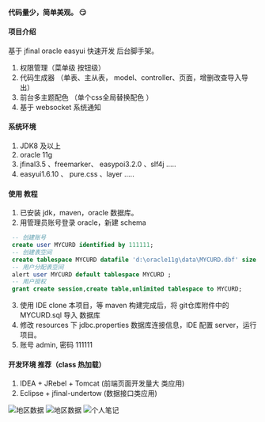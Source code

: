 #### **代码量少，简单美观。** :smirk:

#### 项目介绍

基于 jfinal oracle easyui 快速开发 后台脚手架。 

1. 权限管理（菜单级 按钮级）
2. 代码生成器 （单表、主从表， model、controller、页面，增删改查导入导出）
3. 前台多主题配色  （单个css全局替换配色 ）
4. 基于 websocket 系统通知


#### 系统环境
1. JDK8 及以上
2. oracle 11g
3. jfinal3.5 、freemarker、 easypoi3.2.0 、slf4j .....
4. easyui1.6.10 、 pure.css 、layer .....

#### 使用 教程
1. 已安装 jdk，maven，oracle 数据库。
2. 用管理员账号登录 oracle，新建 schema
```sql
 -- 创建账号 
 create user MYCURD identified by 111111;  
 -- 创建表空间 
 create tablespace MYCURD datafile 'd:\oracle11g\data\MYCURD.dbf' size 1024m;
 -- 用户分配表空间
 alert user MYCURD default tablespace MYCURD ;
 -- 用户授权
 grant create session,create table,unlimited tablespace to MYCURD;
``` 
3. 使用 IDE clone 本项目，等 maven 构建完成后，将 git仓库附件中的 MYCURD.sql 导入 数据库
2. 修改 resources 下 jdbc.properties 数据库连接信息，IDE 配置 server，运行项目。
3. 账号 admin, 密码 111111

#### 开发环境 推荐（class 热加载）
1. IDEA + JRebel + Tomcat     (前端页面开发量大 类应用)
2. Eclipse + jfinal-undertow  (数据接口类应用)

![地区数据](https://images.gitee.com/uploads/images/2019/0114/155356_0f52929d_608004.png "region.png")
![地区数据](https://images.gitee.com/uploads/images/2019/0114/155214_6caee02d_608004.png "pro.png")
![个人笔记](https://images.gitee.com/uploads/images/2019/0114/155346_0d524b46_608004.png "note.png")


